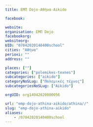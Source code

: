 ```yaml
---
title: ΕΜΠ Dojo-Αθήνα-Aikido

facebook:

website:
organisation: ΕΜΠ Dojo
facebookorg:
websiteorg:
UID: "07042020140400school"
cities: "Αθήνα"
perioxi: ""
address: ""

places: [""]
categories: ["polemikes-texnes"]
subcategories: ["aikido"]
categoryNoSLug: ["Πολεμικές τέχνες"]
subcategoriesNoSLug: ["Aikido"]

orgUID: org14042020000056

url: "emp-dojo-athina-aikido/athina//"
slug: "emp-dojo-athina-aikido"
aliases:
    - /07042020140400school
---
```





